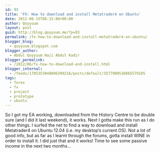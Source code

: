 ```yaml
---
id: 93
title: 'FX: How to download and install Metatrader4 on Ubuntu'
date: 2012-06-15T06:15:00+00:00
author: Qoyyuum
layout: post
guid: http://blog.qoyyuum.me/?p=93
permalink: /fx-how-to-download-and-install-metatrader4-on-ubuntu/
blogger_blog:
  - qoyyuum.blogspot.com
blogger_author:
  - Abdul Qoyyuum Haji Abdul Kadir
blogger_permalink:
  - /2012/06/fx-how-to-download-and-install.html
blogger_internal:
  - /feeds/1705353048896399216/posts/default/3577909510865579105
tags:
  - forex
  - fx
  - project
  - prototype
  - ubuntu
---
```

So I got my EA working, downloaded from the History Centre to be double sure (and I did it last weekend), it works. Next I gotta make this run as I do other things. I surfed the net to find a way to download and install Metatrader4 on Ubuntu 12.04 (i.e. my desktop&#8217;s current OS). Not a lot of good info, but as far as I learnt through the forums, gotta install WINE in order to install it. I did just that and it works! Time to see some passive income in the next two months&#8230;